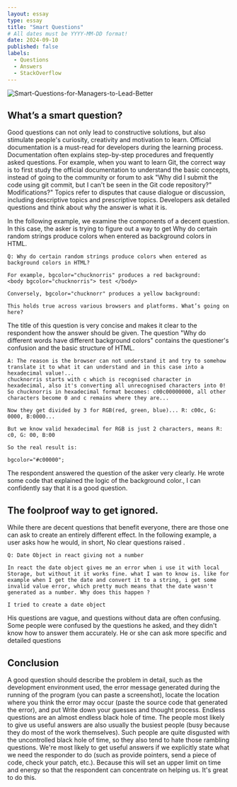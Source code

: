 ```yaml
---
layout: essay
type: essay
title: "Smart Questions"
# All dates must be YYYY-MM-DD format!
date: 2024-09-10
published: false
labels:
  - Questions
  - Answers
  - StackOverflow
---
```

![Smart-Questions-for-Managers-to-Lead-Better](https://github.com/jingyuh1/jingyuh1.github.io/assets/156954674/cbd6acf8-b66a-4ab6-a4d1-36058faad042)


## What’s a smart question?

Good questions can not only lead to constructive solutions, but also stimulate people's curiosity, creativity and motivation to learn. Official documentation is a must-read for developers during the learning process. Documentation often explains step-by-step procedures and frequently asked questions. For example, when you want to learn Git, the correct way is to first study the official documentation to understand the basic concepts, instead of going to the community or forum to ask "Why did I submit the code using git commit, but I can't be seen in the Git code repository?" Modifications?" Topics refer to disputes that cause dialogue or discussion, including descriptive topics and prescriptive topics. Developers ask detailed questions and think about why the answer is what it is.

In the following example, we examine the components of a decent question. In this case, the asker is trying to figure out a way to get Why do certain random strings produce colors when entered as background colors in HTML.
```
Q: Why do certain random strings produce colors when entered as background colors in HTML?

For example, bgcolor="chucknorris" produces a red background:
<body bgcolor="chucknorris"> test </body>

Conversely, bgcolor="chucknorr" produces a yellow background:

This holds true across various browsers and platforms. What’s going on here?

```

The title of this question is very concise and makes it clear to the respondent how the answer should be given. The question "Why do different words have different background colors" contains the questioner's confusion and the basic structure of HTML.
```
A: The reason is the browser can not understand it and try to somehow translate it to what it can understand and in this case into a hexadecimal value!...
chucknorris starts with c which is recognised character in hexadecimal, also it's converting all unrecognised characters into 0!
So chucknorris in hexadecimal format becomes: c00c00000000, all other characters become 0 and c remains where they are...

Now they get divided by 3 for RGB(red, green, blue)... R: c00c, G: 0000, B:0000...

But we know valid hexadecimal for RGB is just 2 characters, means R: c0, G: 00, B:00

So the real result is:

bgcolor="#c00000";

```
 
The respondent answered the question of the asker very clearly. He wrote some code that explained the logic of the background color., I can confidently say that it is a good question.

## The foolproof way to get ignored.

While there are decent questions that benefit everyone, there are those one can ask to create an entirely different effect. In the following example, a user asks how he would, in short, No clear questions raised
.

```
Q: Date Object in react giving not a number

In react the date object gives me an error when i use it with local Storage, but without it it works fine. what I wan to know is. like for example when I get the date and convert it to a string, i get some invalid value error, which pretty much means that the date wasn't generated as a number. Why does this happen ?

I tried to create a date object
```

His questions are vague, and questions without data are often confusing. Some people were confused by the questions he asked, and they didn't know how to answer them accurately. He or she can ask more specific and detailed questions
## Conclusion

A good question should describe the problem in detail, such as the development environment used, the error message generated during the running of the program (you can paste a screenshot), locate the location where you think the error may occur (paste the source code that generated the error), and put Write down your guesses and thought process. Endless questions are an almost endless black hole of time. The people most likely to give us useful answers are also usually the busiest people (busy because they do most of the work themselves). Such people are quite disgusted with the uncontrolled black hole of time, so they also tend to hate those rambling questions. We're most likely to get useful answers if we explicitly state what we need the responder to do (such as provide pointers, send a piece of code, check your patch, etc.). Because this will set an upper limit on time and energy so that the respondent can concentrate on helping us. It's great to do this.
